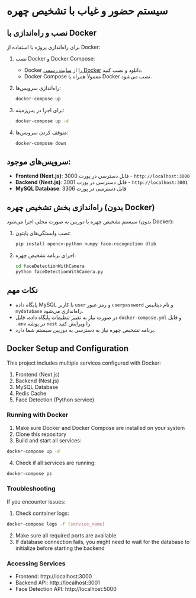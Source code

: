 # سیستم حضور و غیاب با تشخیص چهره

## نصب و راه‌اندازی با Docker

برای راه‌اندازی پروژه با استفاده از Docker:

1. نصب Docker و Docker Compose:
   - Docker را از [سایت رسمی Docker](https://www.docker.com/get-started) دانلود و نصب کنید.
   - Docker Compose معمولاً همراه با Docker نصب می‌شود.

2. راه‌اندازی سرویس‌ها:
   ```bash
   docker-compose up
   ```

3. برای اجرا در پس‌زمینه:
   ```bash
   docker-compose up -d
   ```

4. متوقف کردن سرویس‌ها:
   ```bash
   docker-compose down
   ```

## سرویس‌های موجود:

- **Frontend (Next.js)**: قابل دسترسی در پورت 3000 - `http://localhost:3000`
- **Backend (Nest.js)**: قابل دسترسی در پورت 3001 - `http://localhost:3001`
- **MySQL Database**: قابل دسترسی در پورت 3306

## راه‌اندازی بخش تشخیص چهره (بدون Docker)

سیستم تشخیص چهره با دوربین به صورت محلی اجرا می‌شود (بدون Docker):

1. نصب وابستگی‌های پایتون:
   ```bash
   pip install opencv-python numpy face-recognition dlib
   ```

2. اجرای برنامه تشخیص چهره:
   ```bash
   cd faceDetectionWithCamera
   python faceDetectionWithCamera.py
   ```

## نکات مهم

- پایگاه داده MySQL با کاربر `user` و رمز عبور `userpassword` و نام دیتابیس `mydatabase` راه‌اندازی می‌شود.
- در صورت نیاز به تغییر تنظیمات پایگاه داده، فایل `docker-compose.yml` و فایل `.env` در پوشه `nest` را ویرایش کنید.
- برنامه تشخیص چهره نیاز به دسترسی به دوربین سیستم شما دارد.

## Docker Setup and Configuration

This project includes multiple services configured with Docker:

1. Frontend (Next.js)
2. Backend (Nest.js)
3. MySQL Database
4. Redis Cache
5. Face Detection (Python service)

### Running with Docker

1. Make sure Docker and Docker Compose are installed on your system
2. Clone this repository
3. Build and start all services:

```bash
docker-compose up -d
```

4. Check if all services are running:

```bash
docker-compose ps
```

### Troubleshooting

If you encounter issues:

1. Check container logs:

```bash
docker-compose logs -f [service_name]
```

2. Make sure all required ports are available
3. If database connection fails, you might need to wait for the database to initialize before starting the backend

### Accessing Services

- Frontend: http://localhost:3000
- Backend API: http://localhost:3001
- Face Detection API: http://localhost:5000 